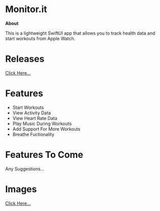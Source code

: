 # Monitor.it
**About**

This is a lightweight SwiftUI app that allows you to track health data and start workouts from Apple Watch.

# Releases

[Click Here...](https://github.com/markydoodled/Monitor.it/releases)

# Features

- Start Workouts
- View Activity Data
- View Heart Rate Data
- Play Music During Workouts
- Add Support For More Workouts
- Breathe Fuctionality

# Features To Come

Any Suggestions...

# Images

[Click Here...](https://github.com/markydoodled/Monitor.it/tree/main/Images)
